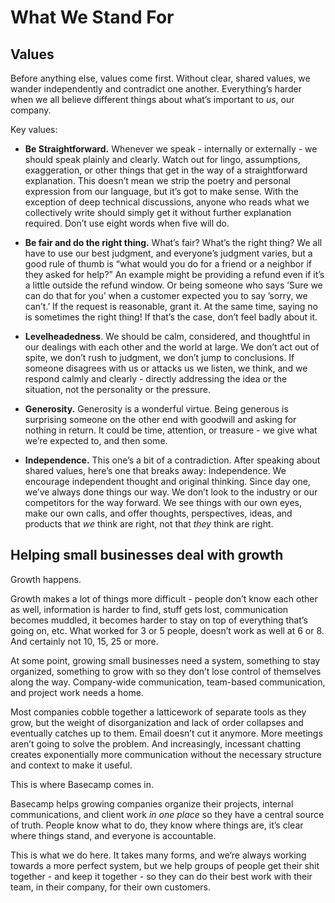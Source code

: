 # What We Stand For

## Values

Before anything else, values come first. Without clear, shared values, we wander independently and contradict one another. Everything’s harder when we all believe different things about what’s important to *us*, our company.

Key values:

* **Be Straightforward.** Whenever we speak - internally or externally - we should speak plainly and clearly. Watch out for lingo, assumptions, exaggeration, or other things that get in the way of a straightforward explanation. This doesn’t mean we strip the poetry and personal expression from our language, but it’s got to make sense. With the exception of deep technical discussions, anyone who reads what we collectively write should simply get it without further explanation required. Don’t use eight words when five will do.

* **Be fair and do the right thing.** What’s fair? What’s the right thing? We all have to use our best judgment, and everyone’s judgment varies, but a good rule of thumb is “what would you do for a friend or a neighbor if they asked for help?” An example might be providing a refund even if it’s a little outside the refund window. Or being someone who says ’Sure we can do that for you’ when a customer expected you to say ’sorry, we can’t.’ If the request is reasonable, grant it. At the same time, saying no is sometimes the right thing! If that’s the case, don’t feel badly about it.

* **Levelheadedness**. We should be calm, considered, and thoughtful in our dealings with each other and the world at large. We don’t act out of spite, we don’t rush to judgment, we don’t jump to conclusions. If someone disagrees with us or attacks us we listen, we think, and we respond calmly and clearly - directly addressing the idea or the situation, not the personality or the pressure.

* **Generosity.** Generosity is a wonderful virtue. Being generous is surprising someone on the other end with goodwill and asking for nothing in return. It could be time, attention, or treasure - we give what we’re expected to, and then some.

* **Independence.** This one’s a bit of a contradiction. After speaking about shared values, here’s one that breaks away: Independence. We encourage independent thought and original thinking. Since day one, we’ve always done things our way. We don’t look to the industry or our competitors for the way forward. We see things with our own eyes, make our own calls, and offer thoughts, perspectives, ideas, and products that *we* think are right, not that *they* think are right.

## Helping small businesses deal with growth

Growth happens.

Growth makes a lot of things more difficult - people don’t know each other as well, information is harder to find, stuff gets lost, communication becomes muddled, it becomes harder to stay on top of everything that’s going on, etc. What worked for 3 or 5 people, doesn’t work as well at 6 or 8. And certainly not 10, 15, 25 or more.

At some point, growing small businesses need a system, something to stay organized, something to grow with so they don’t lose control of themselves along the way. Company-wide communication, team-based communication, and project work needs a home.

Most companies cobble together a latticework of separate tools as they grow, but the weight of disorganization and lack of order collapses and eventually catches up to them. Email doesn’t cut it anymore. More meetings aren’t going to solve the problem. And increasingly, incessant chatting creates exponentially more communication without the necessary structure and context to make it useful.

This is where Basecamp comes in.

Basecamp helps growing companies organize their projects, internal communications, and client work *in one place* so they have a central source of truth. People know what to do, they know where things are, it’s clear where things stand, and everyone is accountable.

This is what we do here. It takes many forms, and we’re always working towards a more perfect system, but we help groups of people get their shit together - and keep it together - so they can do their best work with their team, in their company, for their own customers.
